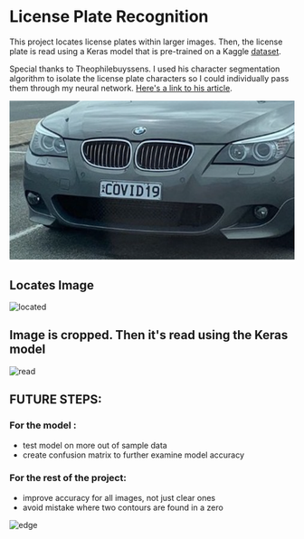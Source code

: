 # License Plate Recognition
This project locates license plates within larger images. Then, the license plate is read using a Keras model that is pre-trained on a Kaggle [dataset](https://www.kaggle.com/aladdinss/license-plate-digits-classification-dataset). 

Special thanks to Theophilebuyssens. I used his character segmentation algorithm to isolate the license plate characters so I could individually pass them through my neural network. [Here's a link to his article](https://medium.com/@theophilebuyssens/license-plate-recognition-using-opencv-yolo-and-keras-f5bfe03afc65). 
 
![bmw](https://github.com/AadarshMahra/License_Plate_Recognition/blob/main/media/bmw.jpg?raw=true)
## Locates Image
![located](https://media.discordapp.net/attachments/699093898915610694/795577611854151680/Screen_Shot_2021-01-04_at_1.00.01_AM.png?width=800&height=462)

## Image is cropped. Then it's read using the Keras model  
![read](https://media.discordapp.net/attachments/699093898915610694/875283469192794122/new_guess.png)


## FUTURE STEPS: 
### For the model : 
- test model on more out of sample data 
- create confusion matrix to further examine model accuracy 

### For the rest of the project: 
- improve accuracy for all images, not just clear ones
- avoid mistake where two contours are found in a zero 


![edge](https://media.discordapp.net/attachments/699093898915610694/875287868824780851/zero_double_contour.png?width=379&amp;height=600)

